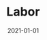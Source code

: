 ---
title: Labor
description: Brief description of this section
cover: labor.jpg
date: 2021-01-01
---
